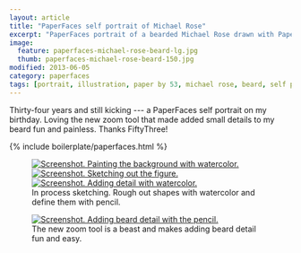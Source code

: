 ```yaml
---
layout: article
title: "PaperFaces self portrait of Michael Rose"
excerpt: "PaperFaces portrait of a bearded Michael Rose drawn with Paper by 53 on an iPad."
image: 
  feature: paperfaces-michael-rose-beard-lg.jpg
  thumb: paperfaces-michael-rose-beard-150.jpg
modified: 2013-06-05
category: paperfaces
tags: [portrait, illustration, paper by 53, michael rose, beard, self portrait]
---
```


Thirty-four years and still kicking --- a PaperFaces self portrait on my birthday. Loving the new zoom tool that made added small details to my beard fun and painless. Thanks FiftyThree!

{% include boilerplate/paperfaces.html %}

<figure class="third">
	<a href="{{ site.url }}/images/michael-rose-beard-process-1-lg.jpg"><img src="{{ site.url }}/images/michael-rose-beard-process-1-600.jpg" alt="Screenshot. Painting the background with watercolor."></a>
	<a href="{{ site.url }}/images/michael-rose-beard-process-2-lg.jpg"><img src="{{ site.url }}/images/michael-rose-beard-process-2-600.jpg" alt="Screenshot. Sketching out the figure."></a>
	<a href="{{ site.url }}/images/michael-rose-beard-process-3-lg.jpg"><img src="{{ site.url }}/images/michael-rose-beard-process-3-600.jpg" alt="Screenshot. Adding detail with watercolor."></a>
	<figcaption>In process sketching. Rough out shapes with watercolor and define them with pencil.</figcaption>
</figure>

<figure>
	<a href="{{ site.url }}/images/michael-rose-beard-process-4-lg.jpg"><img src="{{ site.url }}/images/michael-rose-beard-process-4-600.jpg" alt="Screenshot. Adding beard detail with the pencil."></a>
	<figcaption>The new zoom tool is a beast and makes adding beard detail fun and easy.</figcaption>
</figure>